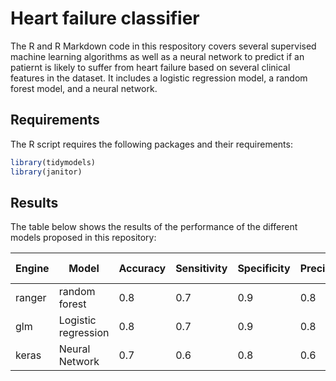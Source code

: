 # Heart failure classifier

The R and R Markdown code in this respository covers several supervised machine learning algorithms as well as a neural network to predict if an patiernt is likely to suffer from heart failure based on several clinical features in the dataset. It includes a logistic regression model, a random forest model, and a neural network.

## Requirements

The R script requires the following packages and their requirements:

```r
library(tidymodels)
library(janitor)
```

## Results

The table below shows the results of the performance of the different models proposed in this repository:

| Engine        | Model                         | Accuracy            | Sensitivity | Specificity | Precision | Recall | F Measure |
| ------------- | ----------------------------- | ------------------- | ----------- | ----------- | --------- | ------ | --------- |
| ranger        | random forest                 | 0.8                 | 0.7         | 0.9         | 0.8       | 0.8    | 0.7       |
| glm           | Logistic regression           | 0.8                 | 0.7         | 0.9         | 0.8       | 0.8    | 0.7       |
| keras         | Neural Network                | 0.7                 | 0.6         | 0.8         | 0.6       | 0.6    | 0.6       |
